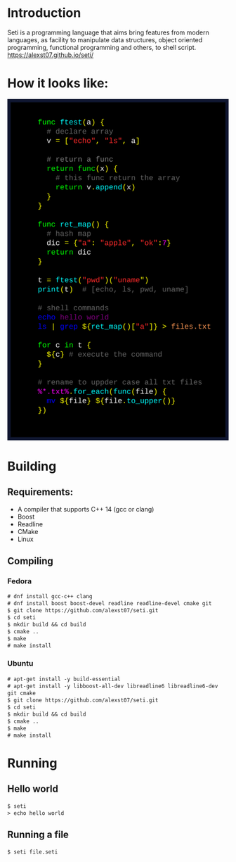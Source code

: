 # Introduction

Seti is a programming language that aims bring features from modern languages, 
as facility to manipulate data structures, object oriented programming, 
functional programming and others, to shell script.
https://alexst07.github.io/seti/

# How it looks like:
![syntax highlighting](https://github.com/alexst07/seti/blob/gh-pages/img/seti.png)

# Building

## Requirements:
  * A compiler that supports C++ 14 (gcc or clang)
  * Boost
  * Readline
  * CMake
  * Linux
  
## Compiling

### Fedora
```
# dnf install gcc-c++ clang
# dnf install boost boost-devel readline readline-devel cmake git
$ git clone https://github.com/alexst07/seti.git
$ cd seti
$ mkdir build && cd build
$ cmake ..
$ make
# make install
```

### Ubuntu
```
# apt-get install -y build-essential
# apt-get install -y libboost-all-dev libreadline6 libreadline6-dev git cmake
$ git clone https://github.com/alexst07/seti.git
$ cd seti
$ mkdir build && cd build
$ cmake ..
$ make
# make install
```

# Running
## Hello world
```
$ seti
> echo hello world
```
## Running a file
```
$ seti file.seti
```
